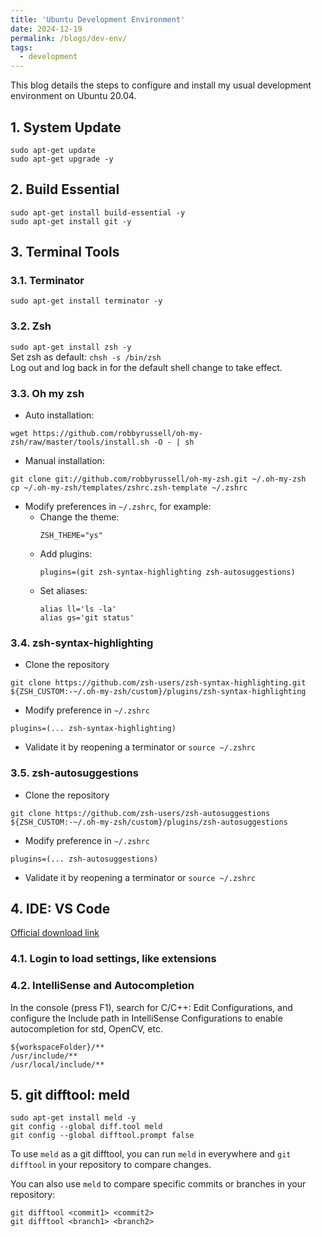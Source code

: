 ```yaml
---
title: 'Ubuntu Development Environment'
date: 2024-12-19
permalink: /blogs/dev-env/
tags:
  - development
---
```


This blog details the steps to configure and install my usual development environment on Ubuntu 20.04.

## 1. System Update
```
sudo apt-get update
sudo apt-get upgrade -y
```  

## 2. Build Essential
```
sudo apt-get install build-essential -y
sudo apt-get install git -y
```

## 3. Terminal Tools
### 3.1. Terminator
`sudo apt-get install terminator -y`

### 3.2. Zsh
`sudo apt-get install zsh -y`  
Set zsh as default:
`chsh -s /bin/zsh`  
Log out and log back in for the default shell change to take effect.

### 3.3. Oh my zsh  
* Auto installation:  
```
wget https://github.com/robbyrussell/oh-my-zsh/raw/master/tools/install.sh -O - | sh
```  
* Manual installation:  
```
git clone git://github.com/robbyrussell/oh-my-zsh.git ~/.oh-my-zsh
cp ~/.oh-my-zsh/templates/zshrc.zsh-template ~/.zshrc
```
* Modify preferences in `~/.zshrc`, for example:
  * Change the theme:
    ```
    ZSH_THEME="ys"
    ```
  * Add plugins:
    ```
    plugins=(git zsh-syntax-highlighting zsh-autosuggestions)
    ```
  * Set aliases:
    ```
    alias ll='ls -la'
    alias gs='git status'
    ```

### 3.4. zsh-syntax-highlighting  
* Clone the repository  
```
git clone https://github.com/zsh-users/zsh-syntax-highlighting.git ${ZSH_CUSTOM:-~/.oh-my-zsh/custom}/plugins/zsh-syntax-highlighting
```
* Modify preference in `~/.zshrc`  
```
plugins=(... zsh-syntax-highlighting)
```
* Validate it by reopening a terminator or `source ~/.zshrc`

### 3.5. zsh-autosuggestions  
* Clone the repository  
```
git clone https://github.com/zsh-users/zsh-autosuggestions ${ZSH_CUSTOM:-~/.oh-my-zsh/custom}/plugins/zsh-autosuggestions
```
* Modify preference in `~/.zshrc`  
```
plugins=(... zsh-autosuggestions)
```
* Validate it by reopening a terminator or `source ~/.zshrc`

## 4. IDE: VS Code
[Official download link](https://code.visualstudio.com/download)
### 4.1. Login to load settings, like extensions
### 4.2. IntelliSense and Autocompletion
In the console (press F1), search for C/C++: Edit Configurations, and configure the Include path in IntelliSense Configurations to enable autocompletion for std, OpenCV, etc.
```
${workspaceFolder}/**
/usr/include/**
/usr/local/include/**
```

## 5. git difftool: meld
```
sudo apt-get install meld -y
git config --global diff.tool meld
git config --global difftool.prompt false
```
To use `meld` as a git difftool, you can run `meld` in everywhere and `git difftool` in your repository to compare changes.  

You can also use `meld` to compare specific commits or branches in your repository:  
```
git difftool <commit1> <commit2>
git difftool <branch1> <branch2>
```
